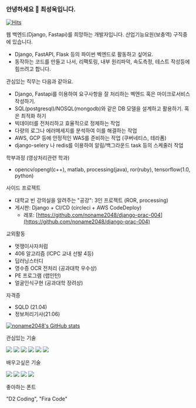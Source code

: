 ### 안녕하세요 👋 최성욱입니다.

[![Hits](https://hits.seeyoufarm.com/api/count/incr/badge.svg?url=https%3A%2F%2Fgithub.com%2Fnoname2048&count_bg=%2379C83D&title_bg=%23555555&icon=&icon_color=%23E7E7E7&title=hits&edge_flat=false)](https://hits.seeyoufarm.com)

웹 백엔드(Django, Fastapi)를 희망하는 개발자입니다.
산업기능요원(보충역) 구직중에 있습니다.
* Django, FastAPI, Flask 등의 파이썬 벡엔드로 활동하고 싶어요.
* 동작하는 코드를 만들고 나서, 리팩토링, 내부 원리파악, 속도측정, 테스트 작성등에 힘쓰려고 합니다.

관심있는 직무는 다음과 같아요.
* Django, Fastapi를 이용하여 요구사항을 잘 처리하는 벡엔드 혹은 마이크로서비스 작성하기.
* SQL(postgresql)/NOSQL(mongodb)와 같은 DB 모델을 설계하고 활용하기. 혹은 최적화 하기 
* 빅데이터를 전처리하고 효율적으로 정제하는 작업
* 다량의 로그나 에러메세지를 분석하여 이를 해결하는 작업
* AWS, GCP 등에 안정적인 WAS를 준비하는 작업 (쿠버네티스, 테라폼)
* django-selery 나 redis를 이용하여 알림/백그라운드 task 등의 스케줄러 작업 

학부과정 (영상처리관련 학과)
* opencv/opengl(c++), matlab, processing(java), ror(ruby), tensorflow(1.0, python)

사이드 프로젝트
* 대학교 빈 강의실을 알려주는 "공강": 3인 프로젝트 (ROR, processing)
* 게시판: Django + CI/CD (circleci + AWS CodeDeploy) 
  * 레포: [https://github.com/noname2048/django-prac-004](https://github.com/noname2048/django-prac-004)

교외활동
* 멋쟁이사자처럼
* 406 알고리즘 (ICPC 교내 선발 4등)
* 딥러닝스터디
* 영수증 OCR 전처리 (공과대학 우수상)
* PE 프로그램 (랩인턴)
* 얼굴인식구현 (공과대학 장려상)

자격증
* SQLD (21.04)
* 정보처리기사(21.06)

[![noname2048's GitHub stats](https://github-readme-stats.vercel.app/api?username=noname2048)](https://github.com/anuraghazra/github-readme-stats)

관심있는 기술

<img src="https://img.shields.io/badge/Django-092E20?logo=Django&logoColor=white&style=flat-square"/> <img src="https://img.shields.io/badge/FastAPI-009688?logo=FastAPI&logoColor=white&style=flat-square"/> <img src="https://img.shields.io/badge/React-61DAFB?logo=React&logoColor=black&style=flat-square"/> <img src="https://img.shields.io/badge/Redux-764ABC?logo=Redux&logoColor=white&style=flat-square"/> <img src="https://img.shields.io/badge/Docker-2496ED?logo=Docker&logoColor=white&style=flat-square"/> <img src="https://img.shields.io/badge/Amazon AWS-232F3E?logo=Amazon-AWS&logoColor=white&style=flat-square"/> 

배우고싶은 기술

<img src="https://img.shields.io/badge/Express-000000?logo=Docker&logoColor=white&style=flat-square"/> <img src="https://img.shields.io/badge/Kubernetes-326CE5?logo=Docker&logoColor=white&style=flat-square"/> <img src="https://img.shields.io/badge/MobX-FF9955?logo=MobX&logoColor=black&style=flat-square"/> <img src="https://img.shields.io/badge/Elastic Stack-005571?logo=Elastic-Stack&logoColor=white&style=flat-square"/>

좋아하는 폰트

"D2 Coding", "Fira Code"
<!--
**noname2048/noname2048** is a ✨ _special_ ✨ repository because its `README.md` (this file) appears on your GitHub profile.

Here are some ideas to get you started:

- 🔭 I’m currently working on ...
- 🌱 I’m currently learning ...
- 👯 I’m looking to collaborate on ...
- 🤔 I’m looking for help with ...
- 💬 Ask me about ...
- 📫 How to reach me: ...
- 😄 Pronouns: ...
- ⚡ Fun fact: ...
-->
